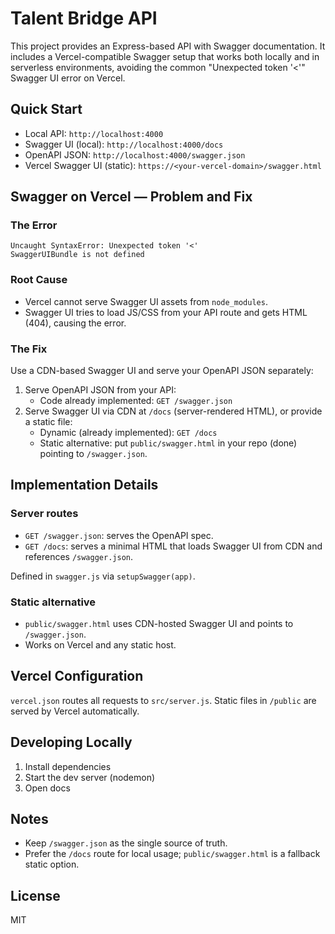 # Talent Bridge API

This project provides an Express-based API with Swagger documentation. It includes a Vercel-compatible Swagger setup that works both locally and in serverless environments, avoiding the common "Unexpected token '<'" Swagger UI error on Vercel.

## Quick Start

- Local API: `http://localhost:4000`
- Swagger UI (local): `http://localhost:4000/docs`
- OpenAPI JSON: `http://localhost:4000/swagger.json`
- Vercel Swagger UI (static): `https://<your-vercel-domain>/swagger.html`

## Swagger on Vercel — Problem and Fix

### The Error
```
Uncaught SyntaxError: Unexpected token '<'
SwaggerUIBundle is not defined
```

### Root Cause
- Vercel cannot serve Swagger UI assets from `node_modules`.
- Swagger UI tries to load JS/CSS from your API route and gets HTML (404), causing the error.

### The Fix
Use a CDN-based Swagger UI and serve your OpenAPI JSON separately:

1. Serve OpenAPI JSON from your API:
   - Code already implemented: `GET /swagger.json`
2. Serve Swagger UI via CDN at `/docs` (server-rendered HTML), or provide a static file:
   - Dynamic (already implemented): `GET /docs`
   - Static alternative: put `public/swagger.html` in your repo (done) pointing to `/swagger.json`.

## Implementation Details

### Server routes
- `GET /swagger.json`: serves the OpenAPI spec.
- `GET /docs`: serves a minimal HTML that loads Swagger UI from CDN and references `/swagger.json`.

Defined in `swagger.js` via `setupSwagger(app)`.

### Static alternative
- `public/swagger.html` uses CDN-hosted Swagger UI and points to `/swagger.json`.
- Works on Vercel and any static host.

## Vercel Configuration
`vercel.json` routes all requests to `src/server.js`. Static files in `/public` are served by Vercel automatically.

## Developing Locally

1. Install dependencies
2. Start the dev server (nodemon)
3. Open docs

## Notes
- Keep `/swagger.json` as the single source of truth.
- Prefer the `/docs` route for local usage; `public/swagger.html` is a fallback static option.

## License
MIT
